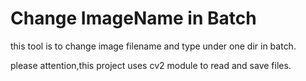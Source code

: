 # Change ImageName in Batch

this tool is to change image filename and type under one dir in batch.

please attention,this project uses cv2 module to read and save files.